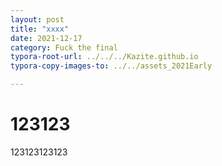 ```yaml
---
layout: post
title: "xxxx"
date: 2021-12-17
category: Fuck the final
typora-root-url: ../../../Kazite.github.io
typora-copy-images-to: ../../assets_2021Early

---
```


# 123123

123123123123

